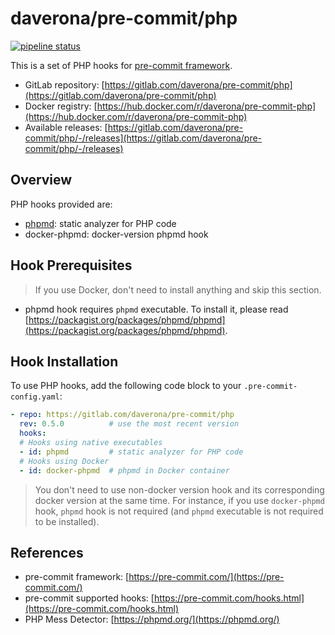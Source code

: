 # daverona/pre-commit/php

[![pipeline status](https://gitlab.com/daverona//pre-commit/php/badges/master/pipeline.svg)](https://gitlab.com/daverona/pre-commit/php/-/commits/master)

This is a set of PHP hooks for [pre-commit framework](https://pre-commit.com/).

* GitLab repository: [https://gitlab.com/daverona/pre-commit/php](https://gitlab.com/daverona/pre-commit/php)
* Docker registry: [https://hub.docker.com/r/daverona/pre-commit-php](https://hub.docker.com/r/daverona/pre-commit-php)
* Available releases: [https://gitlab.com/daverona/pre-commit/php/-/releases](https://gitlab.com/daverona/pre-commit/php/-/releases)

## Overview

PHP hooks provided are:

* [phpmd](https://phpmd.org/): static analyzer for PHP code
* docker-phpmd: docker-version phpmd hook

## Hook Prerequisites

> If you use Docker, don't need to install anything and skip this section.

* phpmd hook requires `phpmd` executable. To install it, please read
[https://packagist.org/packages/phpmd/phpmd](https://packagist.org/packages/phpmd/phpmd).

## Hook Installation

To use PHP hooks, add the following code block to your `.pre-commit-config.yaml`:

```yaml
- repo: https://gitlab.com/daverona/pre-commit/php
  rev: 0.5.0          # use the most recent version
  hooks:
  # Hooks using native executables
  - id: phpmd         # static analyzer for PHP code
  # Hooks using Docker
  - id: docker-phpmd  # phpmd in Docker container
```

> You don't need to use non-docker version hook and its corresponding docker version at the same time.
> For instance, if you use `docker-phpmd` hook, `phpmd` hook is not required (and `phpmd` executable is not required to be installed).

<!-- 
## Hook Configuration
-->

## References

* pre-commit framework: [https://pre-commit.com/](https://pre-commit.com/)
* pre-commit supported hooks: [https://pre-commit.com/hooks.html](https://pre-commit.com/hooks.html)
* PHP Mess Detector: [https://phpmd.org/](https://phpmd.org/)

